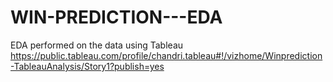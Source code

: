 # WIN-PREDICTION---EDA
EDA performed on the data using Tableau 
https://public.tableau.com/profile/chandri.tableau#!/vizhome/Winprediction-TableauAnalysis/Story1?publish=yes
